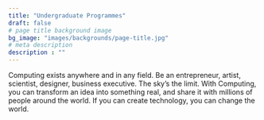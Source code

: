 ```yaml
---
title: "Undergraduate Programmes"
draft: false
# page title background image
bg_image: "images/backgrounds/page-title.jpg"
# meta description
description : ""
---
```

Computing exists anywhere and in any field. Be an entrepreneur, artist, scientist, designer, business executive. The sky’s the limit. With Computing, you can transform an idea into something real, and share it with millions of people around the world. If you can create technology, you can change the world.